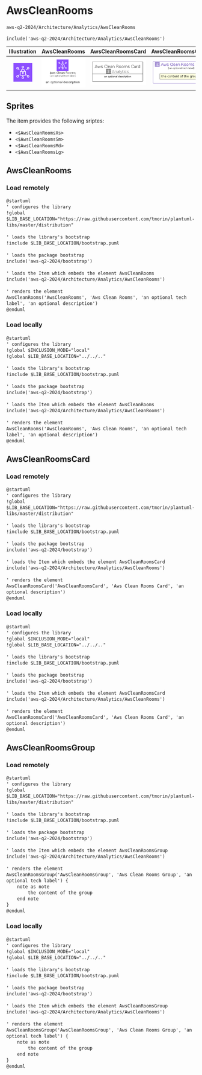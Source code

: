 # AwsCleanRooms


```text
aws-q2-2024/Architecture/Analytics/AwsCleanRooms
```

```text
include('aws-q2-2024/Architecture/Analytics/AwsCleanRooms')
```



| Illustration | AwsCleanRooms | AwsCleanRoomsCard | AwsCleanRoomsGroup |
| :---: | :---: | :---: | :---: |
| ![illustration for Illustration](../../../aws-q2-2024/Architecture/Analytics/AwsCleanRooms.png) | ![illustration for AwsCleanRooms](../../../aws-q2-2024/Architecture/Analytics/AwsCleanRooms.Local.png) | ![illustration for AwsCleanRoomsCard](../../../aws-q2-2024/Architecture/Analytics/AwsCleanRoomsCard.Local.png) | ![illustration for AwsCleanRoomsGroup](../../../aws-q2-2024/Architecture/Analytics/AwsCleanRoomsGroup.Local.png) |



## Sprites
The item provides the following sriptes:

- `<$AwsCleanRoomsXs>`
- `<$AwsCleanRoomsSm>`
- `<$AwsCleanRoomsMd>`
- `<$AwsCleanRoomsLg>`





## AwsCleanRooms

### Load remotely
```plantuml
@startuml
' configures the library
!global $LIB_BASE_LOCATION="https://raw.githubusercontent.com/tmorin/plantuml-libs/master/distribution"

' loads the library's bootstrap
!include $LIB_BASE_LOCATION/bootstrap.puml

' loads the package bootstrap
include('aws-q2-2024/bootstrap')

' loads the Item which embeds the element AwsCleanRooms
include('aws-q2-2024/Architecture/Analytics/AwsCleanRooms')

' renders the element
AwsCleanRooms('AwsCleanRooms', 'Aws Clean Rooms', 'an optional tech label', 'an optional description')
@enduml
```

### Load locally
```plantuml
@startuml
' configures the library
!global $INCLUSION_MODE="local"
!global $LIB_BASE_LOCATION="../../.."

' loads the library's bootstrap
!include $LIB_BASE_LOCATION/bootstrap.puml

' loads the package bootstrap
include('aws-q2-2024/bootstrap')

' loads the Item which embeds the element AwsCleanRooms
include('aws-q2-2024/Architecture/Analytics/AwsCleanRooms')

' renders the element
AwsCleanRooms('AwsCleanRooms', 'Aws Clean Rooms', 'an optional tech label', 'an optional description')
@enduml
```

## AwsCleanRoomsCard

### Load remotely
```plantuml
@startuml
' configures the library
!global $LIB_BASE_LOCATION="https://raw.githubusercontent.com/tmorin/plantuml-libs/master/distribution"

' loads the library's bootstrap
!include $LIB_BASE_LOCATION/bootstrap.puml

' loads the package bootstrap
include('aws-q2-2024/bootstrap')

' loads the Item which embeds the element AwsCleanRoomsCard
include('aws-q2-2024/Architecture/Analytics/AwsCleanRooms')

' renders the element
AwsCleanRoomsCard('AwsCleanRoomsCard', 'Aws Clean Rooms Card', 'an optional description')
@enduml
```

### Load locally
```plantuml
@startuml
' configures the library
!global $INCLUSION_MODE="local"
!global $LIB_BASE_LOCATION="../../.."

' loads the library's bootstrap
!include $LIB_BASE_LOCATION/bootstrap.puml

' loads the package bootstrap
include('aws-q2-2024/bootstrap')

' loads the Item which embeds the element AwsCleanRoomsCard
include('aws-q2-2024/Architecture/Analytics/AwsCleanRooms')

' renders the element
AwsCleanRoomsCard('AwsCleanRoomsCard', 'Aws Clean Rooms Card', 'an optional description')
@enduml
```

## AwsCleanRoomsGroup

### Load remotely
```plantuml
@startuml
' configures the library
!global $LIB_BASE_LOCATION="https://raw.githubusercontent.com/tmorin/plantuml-libs/master/distribution"

' loads the library's bootstrap
!include $LIB_BASE_LOCATION/bootstrap.puml

' loads the package bootstrap
include('aws-q2-2024/bootstrap')

' loads the Item which embeds the element AwsCleanRoomsGroup
include('aws-q2-2024/Architecture/Analytics/AwsCleanRooms')

' renders the element
AwsCleanRoomsGroup('AwsCleanRoomsGroup', 'Aws Clean Rooms Group', 'an optional tech label') {
    note as note
        the content of the group
    end note
}
@enduml
```

### Load locally
```plantuml
@startuml
' configures the library
!global $INCLUSION_MODE="local"
!global $LIB_BASE_LOCATION="../../.."

' loads the library's bootstrap
!include $LIB_BASE_LOCATION/bootstrap.puml

' loads the package bootstrap
include('aws-q2-2024/bootstrap')

' loads the Item which embeds the element AwsCleanRoomsGroup
include('aws-q2-2024/Architecture/Analytics/AwsCleanRooms')

' renders the element
AwsCleanRoomsGroup('AwsCleanRoomsGroup', 'Aws Clean Rooms Group', 'an optional tech label') {
    note as note
        the content of the group
    end note
}
@enduml
```

